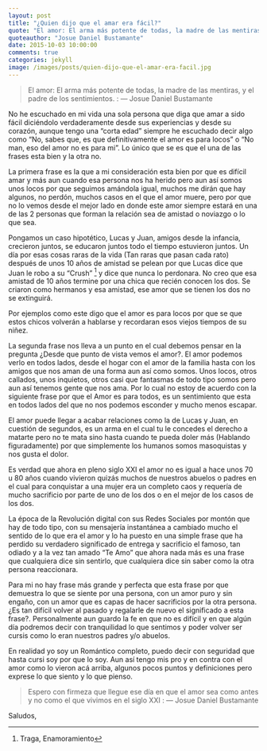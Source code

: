 ```yaml
---
layout: post
title: "¿Quien dijo que el amar era fácil?"
quote: "El amor: El arma más potente de todas, la madre de las mentiras, y el padre de los sentimientos"
quoteauthor: "Josue Daniel Bustamante"
date: 2015-10-03 10:00:00
comments: true
categories: jekyll
image: /images/posts/quien-dijo-que-el-amar-era-facil.jpg
---
```


> El amor: El arma más potente de todas, la madre de las mentiras, y el padre de los sentimientos.
> : — Josue Daniel Bustamante

No he escuchado en mi vida una sola persona que diga que amar a sido fácil diciéndolo verdaderamente desde sus experiencias y desde su corazón, aunque tengo una “corta edad” siempre he escuchado decir algo como “No, sabes que, es que definitivamente el amor es para locos” o “No man, eso del amor no es para mi”. Lo único que se es que el una de las frases esta bien y la otra no.

La primera frase es la que a mi consideración esta bien por que es difícil amar y más aun cuando esa persona nos ha herido pero aun así somos unos locos por que seguimos amándola igual, muchos me dirán que hay algunos, no perdón, muchos casos en el que el amor muere, pero por que no lo vemos desde el mejor lado en donde este amor siempre estará en una de las 2 personas que forman la relación sea de amistad o noviazgo o lo que sea.

Pongamos un caso hipotético, Lucas y Juan, amigos desde la infancia, crecieron juntos, se educaron juntos todo el tiempo estuvieron juntos. Un día por esas cosas raras de la vida (Tan raras que pasan cada rato) después de unos 10 años de amistad se pelean por que Lucas dice que Juan le robo a su “Crush” [^nota1] y dice que nunca lo perdonara. No creo que esa amistad de 10 años termine por una chica que recién conocen los dos. Se criaron como hermanos y esa amistad, ese amor que se tienen los dos no se extinguirá.

Por ejemplos como este digo que el amor es para locos por que se que estos chicos volverán a hablarse y recordaran esos viejos tiempos de su niñez.

La segunda frase nos lleva a un punto en el cual debemos pensar en la pregunta ¿Desde que punto de vista vemos el amor?. El amor podemos verlo en todos lados, desde el hogar con el amor de la familia hasta con los amigos que nos aman de una forma aun así como somos. Unos locos, otros callados, unos inquietos, otros casi que fantasmas de todo tipo somos pero aun así tenemos gente que nos ama. Por lo cual no estoy de acuerdo con la siguiente frase por que el Amor es para todos, es un sentimiento que esta en todos lados del que no nos podemos esconder y mucho menos escapar.

El amor puede llegar a acabar relaciones como la de Lucas y Juan, en cuestión de segundos, es un arma en el cual tu le concedes el derecho a matarte pero no te mata sino hasta cuando te pueda doler más (Hablando figuradamente) por que simplemente los humanos somos masoquistas y nos gusta el dolor.

Es verdad que ahora en pleno siglo XXI el amor no es igual a hace unos 70 u 80 años cuando vivieron quizás muchos de nuestros abuelos o padres en el cual para conquistar a una mujer era un completo caos y requería de mucho sacrificio por parte de uno de los dos o en el mejor de los casos de los dos.

La época de la Revolución digital con sus Redes Sociales por montón que hay de todo tipo, con su mensajería instantánea a cambiado mucho el sentido de lo que era el amor y lo ha puesto en una simple frase que ha perdido su verdadero significado de entrega y sacrificio el famoso, tan odiado y a la vez tan amado “Te Amo” que ahora nada más es una frase que cualquiera dice sin sentirlo, que cualquiera dice sin saber como la otra persona reaccionara.

Para mi no hay frase más grande y perfecta que esta frase por que demuestra lo que se siente por una persona, con un amor puro y sin engaño, con un amor que es capas de hacer sacrificios por la otra persona. ¿Es tan difícil volver al pasado y regalarle de nuevo el significado a esta frase?. Personalmente aun guardo la fe en que no es difícil y en que algún día podremos decir con tranquilidad lo que sentimos y poder volver ser cursis como lo eran nuestros padres y/o abuelos.

En realidad yo soy un Romántico completo, puedo decir con seguridad que hasta cursi soy por que lo soy. Aun así tengo mis pro y en contra con el amor como lo vieron acá arriba, algunos pocos puntos y definiciones pero exprese lo que siento y lo que pienso.

> Espero con firmeza que llegue ese día en que el amor sea como antes y no como el que vivimos en el siglo XXI
> : — Josue Daniel Bustamante

Saludos,

[^nota1]: Traga, Enamoramiento